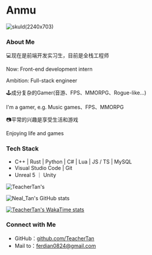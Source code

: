 # Anmu

![skuld(2240x703)](https://anmu-typora-picture.oss-cn-hangzhou.aliyuncs.com/skuld(2240x703).png)

### About Me

💻现在是前端开发实习生，目前是全栈工程师

  Now: Front-end development intern
  
  Ambition: Full-stack engineer



🕹️成分复杂的Gamer(音游、FPS、MMORPG、Rogue-like...)

  I'm a gamer, e.g. Music games、FPS、MMORPG

  

📷平常的兴趣是享受生活和游戏

  Enjoying life and games

  

### Tech Stack

- C++ | Rust | Python | C# | Lua | JS / TS | MySQL
- Visual Studio Code | Git
- Unreal 5 ｜ Unity

![TeacherTan's ](https://github-profile-trophy.vercel.app/?username=TeacherTan&theme=flat&row=2)

![Neal_Tan's GitHub stats](https://github-readme-stats.vercel.app/api?username=TeacherTan&count_private=true&show_icons=true&theme=transparent)

[![TeacherTan's WakaTime stats](https://github-readme-stats.vercel.app/api/wakatime?username=TeacherTan)](https://github.com/TeacherTan/github-readme-stats)

### Connect with Me

- GitHub：[github.com/TeacherTan](https://github.com/TeacherTan)
- Mail to：[ferdian0824@gmail.com](mailto:ferdian0824@gmail.com)
